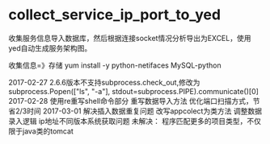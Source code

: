 # collect_service_ip_port_to_yed
收集服务信息导入数据库，然后根据连接socket情况分析导出为EXCEL，使用yed自动生成服务架构图。


收集信息=》存储
yum install -y python-netifaces MySQL-python

2017-02-27
    2.6.6版本不支持subprocess.check_out,修改为subprocess.Popen(["ls", "-a"], stdout=subprocess.PIPE).communicate()[0]
2017-02-28
    使用re重写shell命令部分
    重写数据导入方法
    优化端口扫描方式，节省2/3时间
2017-03-01
    解决插入数据重复问题
    改写appcolect为类方法
    调整数据录入逻辑
    ip地址不同版本系统获取问题
未解决：
    程序匹配更多的项目类型，不仅限于java类的tomcat
